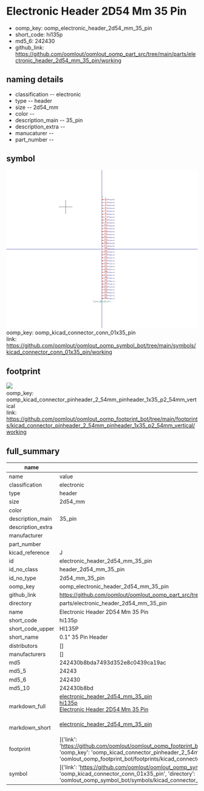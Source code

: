 # Electronic Header 2D54 Mm 35 Pin

  
* oomp_key: oomp_electronic_header_2d54_mm_35_pin 
* short_code: hi135p
* md5_6: 242430  
* github_link: https://github.com/oomlout/oomlout_oomp_part_src/tree/main/parts/electronic_header_2d54_mm_35_pin/working  
## naming details
* classification -- electronic
* type -- header
* size -- 2d54_mm
* color -- 
* description_main -- 35_pin
* description_extra -- 
* manucaturer -- 
* part_number -- 



## symbol

![](symbol/0/working/working_600.png)  
oomp_key: oomp_kicad_connector_conn_01x35_pin  
link: https://github.com/oomlout/oomlout_oomp_symbol_bot/tree/main/symbols/kicad_connector_conn_01x35_pin/working  

## footprint

![](footprint/0/working/working_600.png)  
oomp_key: oomp_kicad_connector_pinheader_2_54mm_pinheader_1x35_p2_54mm_vertical  
link: https://github.com/oomlout/oomlout_oomp_footprint_bot/tree/main/footprints/kicad_connector_pinheader_2_54mm_pinheader_1x35_p2_54mm_vertical/working  

## full_summary
| name | value | 
| --- | --- | 
| name | value | 
| classification | electronic | 
| type | header | 
| size | 2d54_mm | 
| color |  | 
| description_main | 35_pin | 
| description_extra |  | 
| manufacturer |  | 
| part_number |  | 
| kicad_reference | J | 
| id | electronic_header_2d54_mm_35_pin | 
| id_no_class | header_2d54_mm_35_pin | 
| id_no_type | 2d54_mm_35_pin | 
| oomp_key | oomp_electronic_header_2d54_mm_35_pin | 
| github_link | https://github.com/oomlout/oomlout_oomp_part_src/tree/main/parts/electronic_header_2d54_mm_35_pin/working | 
| directory | parts/electronic_header_2d54_mm_35_pin | 
| name | Electronic Header 2D54 Mm 35 Pin | 
| short_code | hi135p | 
| short_code_upper | HI135P | 
| short_name | 0.1" 35 Pin Header | 
| distributors | [] | 
| manufacturers | [] | 
| md5 | 242430b8bda7493d352e8c0439ca19ac | 
| md5_5 | 24243 | 
| md5_6 | 242430 | 
| md5_10 | 242430b8bd | 
| markdown_full | [electronic_header_2d54_mm_35_pin](https://github.com/oomlout/oomlout_oomp_part_src/tree/main/parts/electronic_header_2d54_mm_35_pin/working)<br>[hi135p](https://github.com/oomlout/oomlout_oomp_part_src/tree/main/parts/electronic_header_2d54_mm_35_pin/working)<br>[Electronic Header 2D54 Mm 35 Pin](https://github.com/oomlout/oomlout_oomp_part_src/tree/main/parts/electronic_header_2d54_mm_35_pin/working)<br><br> | 
| markdown_short | [electronic_header_2d54_mm_35_pin](https://github.com/oomlout/oomlout_oomp_part_src/tree/main/parts/electronic_header_2d54_mm_35_pin/working)<br><br> | 
| footprint | [{'link': 'https://github.com/oomlout/oomlout_oomp_footprint_bot/tree/main/foootprntss/kicad_connector_pinheader_2_54mm_pinheader_1x35_p2_54mm_vertical', 'oomp_key': 'oomp_kicad_connector_pinheader_2_54mm_pinheader_1x35_p2_54mm_vertical', 'directory': 'oomlout_oomp_footprint_bot/footprints/kicad_connector_pinheader_2_54mm_pinheader_1x35_p2_54mm_vertical//working/working.kicad_mod'}] | 
| symbol | [{'link': 'https://github.com/oomlout/oomlout_oomp_symbol_bot/tree/main/symbols/kicad_connector_conn_01x35_pin', 'oomp_key': 'oomp_kicad_connector_conn_01x35_pin', 'directory': 'oomlout_oomp_symbol_bot/symbols/kicad_connector_conn_01x35_pin//working/working.kicad_sym'}] | 
